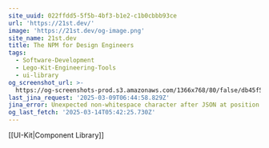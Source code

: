 ```yaml
---
site_uuid: 022ffdd5-5f5b-4bf3-b1e2-c1b0cbbb93ce
url: 'https://21st.dev/'
image: 'https://21st.dev/og-image.png'
site_name: 21st.dev
title: The NPM for Design Engineers
tags:
  - Software-Development
  - Lego-Kit-Engineering-Tools
  - ui-library
og_screenshot_url: >-
  https://og-screenshots-prod.s3.amazonaws.com/1366x768/80/false/db45f546308b042b23bed2a8f9688b6491194490b47a9c110983414197dc46d1.jpeg
last_jina_request: '2025-03-09T06:44:58.829Z'
jina_error: Unexpected non-whitespace character after JSON at position 2
og_last_fetch: '2025-03-14T05:42:25.730Z'
---
```

[[UI-Kit|Component Library]]
